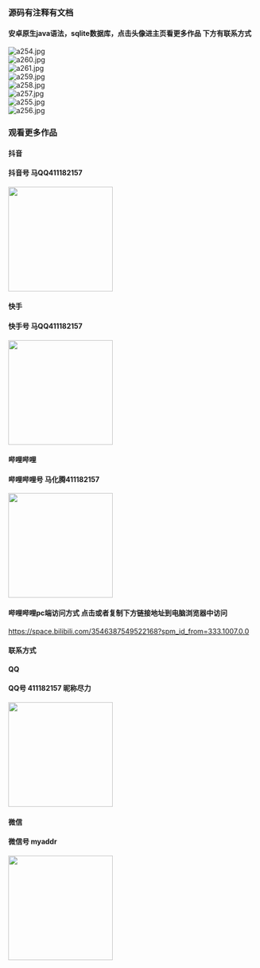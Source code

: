 ### 源码有注释有文档

#### 安卓原生java语法，sqlite数据库，点击头像进主页看更多作品 下方有联系方式
 <img src='https://img.alicdn.com/imgextra/i2/1658540494/O1CN0189jeDH1FWIaCKuDye_!!1658540494.jpg' alt='a254.jpg' /></br> 
 <img src='https://img.alicdn.com/imgextra/i4/1658540494/O1CN01qeVjBS1FWIaF0AYcx_!!1658540494.jpg' alt='a260.jpg' /></br> 
 <img src='https://img.alicdn.com/imgextra/i4/1658540494/O1CN01puHcbv1FWIa9q5Wnd_!!1658540494.jpg' alt='a261.jpg' /></br> 
 <img src='https://img.alicdn.com/imgextra/i2/1658540494/O1CN01WOPNLv1FWIaBd7AMN_!!1658540494.jpg' alt='a259.jpg' /></br> 
 <img src='https://img.alicdn.com/imgextra/i4/1658540494/O1CN011DFrWh1FWIaF0AUTJ_!!1658540494.jpg' alt='a258.jpg' /></br> 
 <img src='https://img.alicdn.com/imgextra/i4/1658540494/O1CN01y7laEi1FWIaDc5hax_!!1658540494.jpg' alt='a257.jpg' /></br> 
 <img src='https://img.alicdn.com/imgextra/i1/1658540494/O1CN01tfstbB1FWIa6Wpim2_!!1658540494.jpg' alt='a255.jpg' /></br> 
 <img src='https://img.alicdn.com/imgextra/i4/1658540494/O1CN01qfOVr31FWIa1y7TE0_!!1658540494.jpg' alt='a256.jpg' /></br>
### 观看更多作品

#### 抖音
#### 抖音号  马QQ411182157
<img src="https://gitee.com/QQ411182157/mingpian/raw/master/douyin.png" width="210px">

#### 快手
#### 快手号  马QQ411182157

<img src="https://gitee.com/QQ411182157/mingpian/raw/master/kuaishou.jpg" width="210px">

#### 哔哩哔哩
#### 哔哩哔哩号  马化腾411182157

<img src="https://gitee.com/QQ411182157/mingpian/raw/master/bili.png" width="210px">

#### 哔哩哔哩pc端访问方式 点击或者复制下方链接地址到电脑浏览器中访问

https://space.bilibili.com/3546387549522168?spm_id_from=333.1007.0.0


#### 联系方式
#### QQ
#### QQ号 411182157 昵称尽力

<img src="https://gitee.com/QQ411182157/mingpian/raw/master/qq.jpg" width="210px">

#### 微信
#### 微信号 myaddr

<img src="https://gitee.com/QQ411182157/mingpian/raw/master/weixin.png" width="210px">
